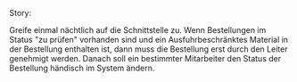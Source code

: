 Story:

Greife einmal nächtlich auf die Schnittstelle zu. 
Wenn Bestellungen im Status "zu prüfen" vorhanden sind und ein Ausfuhrbeschränktes Material in der Bestellung enthalten ist, dann muss die Bestellung erst durch den Leiter genehmigt werden.
Danach soll ein bestimmter Mitarbeiter den Status der Bestellung händisch im System ändern.